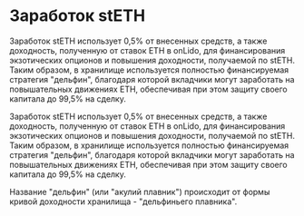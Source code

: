 # Заработок stETH

Заработок stETH использует 0,5% от внесенных средств, а также доходность, полученную от ставок ETH в onLido, для финансирования экзотических опционов и повышения доходности, получаемой по stETH. Таким образом, в хранилище используется полностью финансируемая стратегия "дельфин", благодаря которой вкладчики могут заработать на повышательных движениях ETH, обеспечивая при этом защиту своего капитала до 99,5% на сделку.

Заработок stETH использует 0,5% от внесенных средств, а также доходность, полученную от ставок ETH в onLido, для финансирования экзотических опционов и повышения доходности, получаемой по stETH. Таким образом, в хранилище используется полностью финансируемая стратегия "дельфин", благодаря которой вкладчики могут заработать на повышательных движениях ETH, обеспечивая при этом защиту своего капитала до 99,5% на сделку.&#x20;

Название "дельфин" (или "акулий плавник") происходит от формы кривой доходности хранилища - "дельфиньего плавника".
